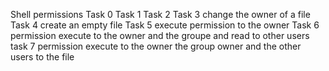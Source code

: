 Shell permissions
Task 0
Task 1
Task 2
Task 3 change the owner of a file
Task 4 create an empty file
Task 5 execute permission to the owner
Task 6 permission execute to the owner and the groupe and read to other users
task 7 permission execute to the owner the group owner and the other users to the file
